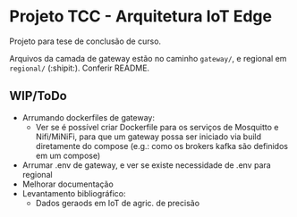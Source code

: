 # Projeto TCC - Arquitetura IoT Edge
Projeto para tese de conclusão de curso. 

Arquivos da camada de gateway estão no caminho `gateway/`, e regional em `regional/` (:shipit:). Conferir README.

## WIP/ToDo
- Arrumando dockerfiles de gateway:
    - Ver se é possível criar Dockerfile para os serviços de Mosquitto e Nifi/MiNiFi, para que um gateway possa ser iniciado via build diretamente do compose (e.g.: como os brokers kafka são definidos em um compose)
- Arrumar .env de gateway, e ver se existe necessidade de .env para regional
- Melhorar documentação
- Levantamento bibliográfico:
    - Dados geraods em IoT de agric. de precisão
